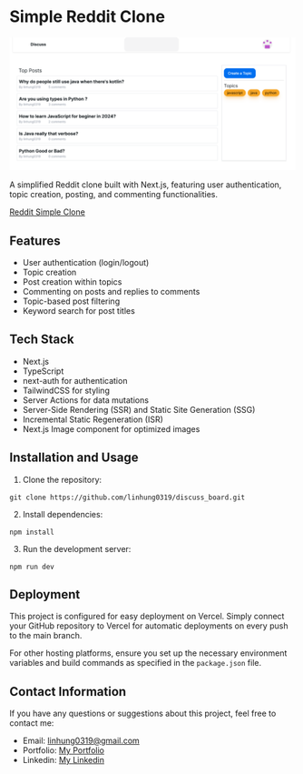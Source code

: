 # Simple Reddit Clone

![image](./discuss.PNG)

A simplified Reddit clone built with Next.js, featuring user authentication, topic creation, posting, and commenting functionalities.

[Reddit Simple Clone](https://linhung0319-discuss-board.vercel.app/)

## Features

- User authentication (login/logout)
- Topic creation
- Post creation within topics
- Commenting on posts and replies to comments
- Topic-based post filtering
- Keyword search for post titles

## Tech Stack

- Next.js
- TypeScript
- next-auth for authentication
- TailwindCSS for styling
- Server Actions for data mutations
- Server-Side Rendering (SSR) and Static Site Generation (SSG)
- Incremental Static Regeneration (ISR)
- Next.js Image component for optimized images

## Installation and Usage

1. Clone the repository:

```
git clone https://github.com/linhung0319/discuss_board.git
```

2. Install dependencies:

```
npm install
```

3. Run the development server:

```
npm run dev
```

## Deployment

This project is configured for easy deployment on Vercel. Simply connect your GitHub repository to Vercel for automatic deployments on every push to the main branch.

For other hosting platforms, ensure you set up the necessary environment variables and build commands as specified in the `package.json` file.

## Contact Information
If you have any questions or suggestions about this project, feel free to contact me:
- Email: linhung0319@gmail.com
- Portfolio: [My Portfolio](https://linhung0319.vercel.app/)
- Linkedin: [My Linkedin](https://www.linkedin.com/in/hung-lin/)
